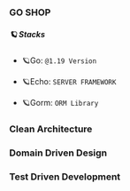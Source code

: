 ### GO SHOP

##### 🪐 Stacks

- 🪐Go: `@1.19 Version`

- 🪐Echo: `SERVER FRAMEWORK`

- 🪐Gorm: `ORM Library`

### Clean Architecture

### Domain Driven Design

### Test Driven Development